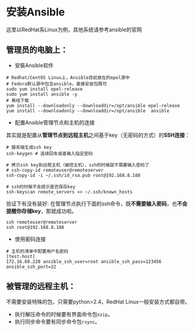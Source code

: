 # 安装Ansible

这里以RedHat系Linux为例，其他系统请参考ansible的官网



## 管理员的电脑上：


* 安裝Ansible软件

```shell
# Redhat/CentOS Linux上，Ansible目前放在的epel源中
# Fedora默认源中包含ansible，直接安装包既可
sudo yum install epel-release 
sudo yum install ansible -y 
# 离线下载
yum install --downloadonly --downloaddir=/opt/ansible epel-release
yum install --downloadonly --downloaddir=/opt/ansible  ansible
```



* 配置Ansible管理节点和主机的连接

其实就是配置从**管理节点到远程主机**之间基于key（无密码的方式）的**SSH连接**：

```shell
# 服务端生成ssh key
ssh-keygen # 连续回车或者输入指定密码
```

```shell
# 拷贝ssh key到远程主机（被控主机），ssh的时候就不需要输入密码了 
# ssh-copy-id remoteuser@remoteserver 
ssh-copy-id -i ~/.ssh/id_rsa.pub root@192.168.8.188
```

```shell
# ssh的时候不会提示是否保存key
ssh-keyscan remote_servers >> ~/.ssh/known_hosts
```

验证下有没有装好: 在管理节点执行下面的ssh命令，既**不需要输入密码**，也**不会提醒你存储key**，那就成功啦。

```shell
ssh remoteuser@remoteserver
ssh root@192.168.8.188
```



- 使用密码连接

```shell
# 主机的清单中配置用户名密码
[test-host]
172.16.60.220 ansible_ssh_user=root ansible_ssh_pass=123456 ansible_ssh_port=22
```



## 被管理的远程主机：

不需要安装特殊的包，只需要python>2.4，RedHat Linux一般安装方式都自带。

- 执行解压命令的时候要有界面命令包`nzip`。
- 执行同步命令要有同步命令包`rsync`。

